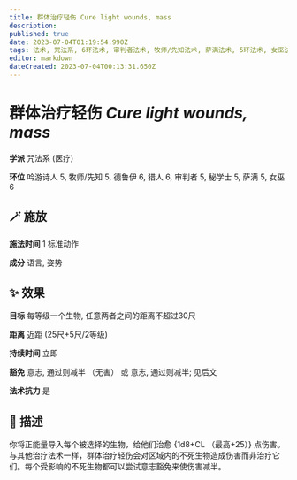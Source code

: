 ```yaml
---
title: 群体治疗轻伤 Cure light wounds, mass
description: 
published: true
date: 2023-07-04T01:19:54.990Z
tags: 法术, 咒法系, 6环法术, 审判者法术, 牧师/先知法术, 萨满法术, 5环法术, 女巫法术, 秘学士法术, 猎人法术, 吟游诗人法术, 德鲁伊法术, 医疗
editor: markdown
dateCreated: 2023-07-04T00:13:31.650Z
---
```


# **群体治疗轻伤** *Cure light wounds, mass*

**学派** 咒法系 (医疗) 

**环位** 吟游诗人 5, 牧师/先知 5, 德鲁伊 6, 猎人 6, 审判者 5, 秘学士 5, 萨满 5, 女巫 6

## 🪄 施放

**施法时间** 1 标准动作

**成分** 语言, 姿势

## ✨ 效果 

**目标** 每等级一个生物, 任意两者之间的距离不超过30尺 

**距离** 近距 (25尺+5尺/2等级)  

**持续时间** 立即 

**豁免** 意志, 通过则减半 （无害） 或 意志, 通过则减半; 见后文

**法术抗力** 是

## 📖 描述

你将正能量导入每个被选择的生物，给他们治愈 {1d8+CL （最高+25）} 点伤害。与其他治疗法术一样，群体治疗轻伤会对区域内的不死生物造成伤害而非治疗它们。每个受影响的不死生物都可以尝试意志豁免来使伤害减半。
    